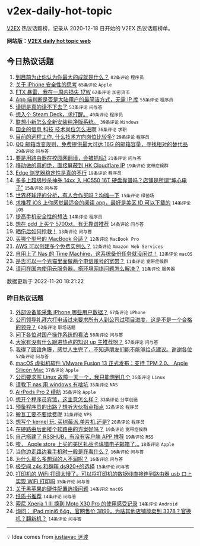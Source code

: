 # v2ex-daily-hot-topic

[V2EX](https://www.v2ex.com/) 热议话题榜，记录从 2020-12-18 日开始的 V2EX 热议话题榜单。

**网站版：[V2EX daily hot topic web](https://boojack.github.io/v2ex-daily-hot-topic-web/)**

## 今日热议话题

<!-- TODAY BEGIN -->

1. [到目前为止你认为你最大的成就是什么？](https://www.v2ex.com/t/896580) `82条评论` `程序员`
1. [关于 iPhone 安全性的思考](https://www.v2ex.com/t/896534) `65条评论` `Apple`
1. [FTX 暴雷，我在一周内损失 17W](https://www.v2ex.com/t/896592) `62条评论` `加密货币`
1. [App 端判断是否是大陆用户的最简洁方式，无需 IP 库](https://www.v2ex.com/t/896602) `55条评论` `程序员`
1. [读研是真的读不下去了](https://www.v2ex.com/t/896530) `53条评论` `问与答`
1. [想入个 Steam Deck，求打醒。](https://www.v2ex.com/t/896537) `40条评论` `程序员`
1. [联想小新怎么全新安装纯净版系统。](https://www.v2ex.com/t/896584) `39条评论` `Windows`
1. [国企的信息 科技 技术岗位怎么进啊](https://www.v2ex.com/t/896533) `36条评论` `求职`
1. [目前的远程工作, 什么技术方向岗位比较多?](https://www.v2ex.com/t/896516) `29条评论` `程序员`
1. [QQ 邮箱改变规则，免费提供最大可达 16G 的邮箱容量，寻找相对的替代品](https://www.v2ex.com/t/896583) `29条评论` `问与答`
1. [要是用路由器在校园网翻墙，会被抓吗?](https://www.v2ex.com/t/896644) `21条评论` `问与答`
1. [移动做的真的绝，直接屏蔽到 HK Cloudflare IP](https://www.v2ex.com/t/896616) `19条评论` `宽带症候群`
1. [Edge 浏览器稳定性是真的不行](https://www.v2ex.com/t/896614) `19条评论` `程序员`
1. [多多上超级秒杀神券 14xx 入 HC550 16T 硬盘靠谱吗？店铺是所谓“坤心电子”](https://www.v2ex.com/t/896642) `15条评论` `问与答`
1. [世界杯球评的分析，有人合作买吗？均摊一下](https://www.v2ex.com/t/896557) `15条评论` `绿茵场`
1. [求推荐 iOS 上你感觉最适合的阅读 app，最好是美区 ID 可以下载的](https://www.v2ex.com/t/896617) `14条评论` `iOS`
1. [提高手机安全性的想法](https://www.v2ex.com/t/896613) `14条评论` `程序员`
1. [想在 pdd 上买个 5700xt，有无靠谱推荐](https://www.v2ex.com/t/896576) `14条评论` `问与答`
1. [晒伤后如何抢救！](https://www.v2ex.com/t/896618) `13条评论` `问与答`
1. [买哪个型号的 MacBook 合适？](https://www.v2ex.com/t/896638) `12条评论` `MacBook Pro`
1. [AWS 可以创建多个免费实例么？](https://www.v2ex.com/t/896600) `12条评论` `Amazon Web Services`
1. [自用上了 Nas 的 Time Machine，这系统备份任务就没闲过！](https://www.v2ex.com/t/896591) `12条评论` `macOS`
1. [是否可以一个光猫里面做两个电信账号的宽带？](https://www.v2ex.com/t/896597) `11条评论` `宽带症候群`
1. [请问在国内使用云服务器，搭环境网络问题怎么解决？](https://www.v2ex.com/t/896563) `11条评论` `服务器`

数据更新于 2022-11-20 18:21:22

<!-- TODAY END -->

### 昨日热议话题

<!-- YESTERDAY BEGIN -->

1. [外部设备能采集 iPhone 哪些用户数据？](https://www.v2ex.com/t/896371) `67条评论` `iPhone`
1. [公司领导礼拜六打电话过来要求所有人到公司过项目进度，这是不是一个合格的领导？](https://www.v2ex.com/t/896399) `62条评论` `职场话题`
1. [问下各位对国产操作系统的看法](https://www.v2ex.com/t/896404) `58条评论` `问与答`
1. [大家有没有什么跟进热点的知识 up 主推荐呀？](https://www.v2ex.com/t/896370) `57条评论` `问与答`
1. [我得了圆锥角膜，感觉人生完了，不知道朋友们能不能够给点建议。谢谢各位](https://www.v2ex.com/t/896412) `52条评论` `问与答`
1. [macOS 虚拟机软件 VMware Fusion 13 正式发布：支持 TPM 2.0、 Apple Silicon Mac](https://www.v2ex.com/t/896350) `37条评论` `Apple`
1. [公司要求写 Linux 故障一天一个，我只能想到几个](https://www.v2ex.com/t/896393) `36条评论` `Linux`
1. [请教下 nas 用 windows 有啥坑](https://www.v2ex.com/t/896363) `35条评论` `NAS`
1. [AirPods Pro 2 续航](https://www.v2ex.com/t/896366) `35条评论` `Apple`
1. [想开个程序员宾馆，这主意怎么样？](https://www.v2ex.com/t/896467) `33条评论` `分享创造`
1. [预备程序员的出路？想听大伙指点指点](https://www.v2ex.com/t/896437) `32条评论` `程序员`
1. [搬瓦工要不要续费呢](https://www.v2ex.com/t/896392) `31条评论` `VPS`
1. [想写个 kernel 玩, 买树莓派,单片机,还是?](https://www.v2ex.com/t/896424) `20条评论` `程序员`
1. [在硬路由后面接个软路由的方案好吗？](https://www.v2ex.com/t/896483) `19条评论` `宽带症候群`
1. [自己搭建了 RSSHUB，有没有客户端 APP 推荐](https://www.v2ex.com/t/896379) `19条评论` `RSS`
1. [唉， Apple store 上买的美区礼品卡填错电子邮箱了...](https://www.v2ex.com/t/896469) `18条评论` `Apple`
1. [当你边走路边看手机时一般是在看什么？](https://www.v2ex.com/t/896428) `16条评论` `问与答`
1. [为什么那么多想润的人不润呢？](https://www.v2ex.com/t/896402) `16条评论` `问与答`
1. [极空间 z4s 和群晖 ds920+的选择](https://www.v2ex.com/t/896397) `15条评论` `问与答`
1. [打印机的 WiFi 打印太慢了。可以将打印机的数据线直接连到路由器 usb 口上实现 WiFi 打印吗](https://www.v2ex.com/t/896356) `15条评论` `问与答`
1. [关于黑苹果的硬件配置选择问题](https://www.v2ex.com/t/896451) `14条评论` `macOS`
1. [纸质书推荐](https://www.v2ex.com/t/896448) `14条评论` `问与答`
1. [索尼 Xperia 1 III 换到 Moto X30 Pro 的使用感受记录](https://www.v2ex.com/t/896439) `14条评论` `Android`
1. [询问： iPad mini6 64g，官网售价 3899，为啥其他店铺能卖到 3378？官换机？翻新机？](https://www.v2ex.com/t/896355) `14条评论` `问与答`

<!-- YESTERDAY END -->

---

💡 Idea comes from [justjavac 迷渡](https://github.com/justjavac/)

